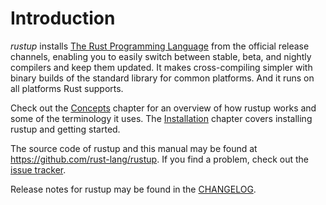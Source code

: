# Introduction

*rustup* installs [The Rust Programming Language][rustlang] from the official
release channels, enabling you to easily switch between stable, beta, and
nightly compilers and keep them updated. It makes cross-compiling simpler with
binary builds of the standard library for common platforms. And it runs on all
platforms Rust supports.

Check out the [Concepts] chapter for an overview of how rustup works and some
of the terminology it uses. The [Installation] chapter covers installing
rustup and getting started.

The source code of rustup and this manual may be found at
<https://github.com/rust-lang/rustup>. If you find a problem, check out the
[issue tracker].

Release notes for rustup may be found in the [CHANGELOG].

[CHANGELOG]: https://github.com/rust-lang/rustup/blob/HEAD/CHANGELOG.md
[concepts]: concepts/index.md
[installation]: installation/index.md
[issue tracker]: https://github.com/rust-lang/rustup/issues
[rustlang]: https://www.rust-lang.org
